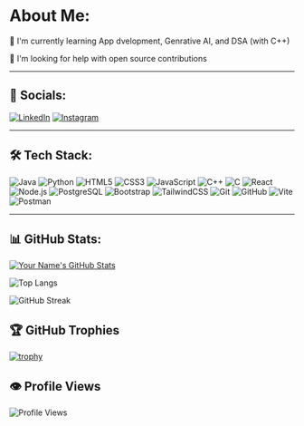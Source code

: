 # About Me:

🌱 I'm currently learning App dvelopment, Genrative AI, and DSA (with C++)

🔧 I'm looking for help with open source contributions

---

## 📱 Socials:

[![LinkedIn](https://img.shields.io/badge/LinkedIn-0077B5?logo=linkedin&logoColor=white)](www.linkedin.com/in/shamvrueth)
[![Instagram](https://img.shields.io/badge/Instagram-E4405F?logo=instagram&logoColor=white)](https://www.instagram.com/sham_1709/)

---

## 🛠 Tech Stack:

![Java](https://img.shields.io/badge/Java-%23ED8B00.svg?style=for-the-badge&logo=java&logoColor=white)
![Python](https://img.shields.io/badge/Python-%233776AB.svg?style=for-the-badge&logo=python&logoColor=white)
![HTML5](https://img.shields.io/badge/HTML5-%23E34F26.svg?style=for-the-badge&logo=html5&logoColor=white)
![CSS3](https://img.shields.io/badge/CSS3-%231572B6.svg?style=for-the-badge&logo=css3&logoColor=white)
![JavaScript](https://img.shields.io/badge/JavaScript-%23F7DF1E.svg?style=for-the-badge&logo=javascript&logoColor=black)
![C++](https://img.shields.io/badge/C%2B%2B-00599C?style=for-the-badge&logo=c%2B%2B&logoColor=white)
![C](https://img.shields.io/badge/C-A8B9CC?style=for-the-badge&logo=c&logoColor=white)
![React](https://img.shields.io/badge/React-20232A?style=for-the-badge&logo=react&logoColor=61DAFB)
![Node.js](https://img.shields.io/badge/Node.js-43853D?style=for-the-badge&logo=node.js&logoColor=white)
![PostgreSQL](https://img.shields.io/badge/PostgreSQL-336791?style=for-the-badge&logo=postgresql&logoColor=white)
![Bootstrap](https://img.shields.io/badge/Bootstrap-563D7C?style=for-the-badge&logo=bootstrap&logoColor=white)
![TailwindCSS](https://img.shields.io/badge/TailwindCSS-38B2AC?style=for-the-badge&logo=tailwind-css&logoColor=white)
![Git](https://img.shields.io/badge/Git-F05032?style=for-the-badge&logo=git&logoColor=white)
![GitHub](https://img.shields.io/badge/GitHub-181717?style=for-the-badge&logo=github&logoColor=white)
![Vite](https://img.shields.io/badge/Vite-646CFF?style=for-the-badge&logo=vite&logoColor=white)
![Postman](https://img.shields.io/badge/Postman-FF6C37?style=for-the-badge&logo=postman&logoColor=white)

---

## 📊 GitHub Stats:

[![Your Name's GitHub Stats](https://github-readme-stats.vercel.app/api?username=shamvrueth&show_icons=true&theme=dark)](https://github.com/shamvrueth)

![Top Langs](https://github-readme-stats.vercel.app/api/top-langs/?username=shamvrueth&layout=compact&theme=dark)

![GitHub Streak](https://github-readme-streak-stats.herokuapp.com?user=shamvrueth&theme=dark&hide_border=true)

## 🏆 GitHub Trophies

[![trophy](https://github-profile-trophy.vercel.app/?username=shamvrueth&theme=dracula)](https://github.com/ryo-ma/github-profile-trophy)

## 👁️ Profile Views

![Profile Views](https://komarev.com/ghpvc/?username=shamvrueth&color=blue)
